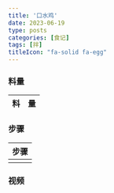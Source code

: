 ```yaml
---
title: '口水鸡'
date: 2023-06-19
type: posts
categories: [食记]
tags: [拌]
titleIcon: "fa-solid fa-egg"
---
```

<!--more-->



### 料量
|料|量|
|---|---|

### 步骤

|步骤|
|---|
||

### 视频